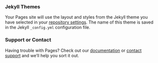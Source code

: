 

### Jekyll Themes

Your Pages site will use the layout and styles from the Jekyll theme you have selected in your [repository settings](https://github.com/BlueOcean090/BlueOcean090.github.io/settings). The name of this theme is saved in the Jekyll `_config.yml` configuration file.

### Support or Contact

Having trouble with Pages? Check out our [documentation](https://help.github.com/categories/github-pages-basics/) or [contact support](https://github.com/contact) and we’ll help you sort it out.

